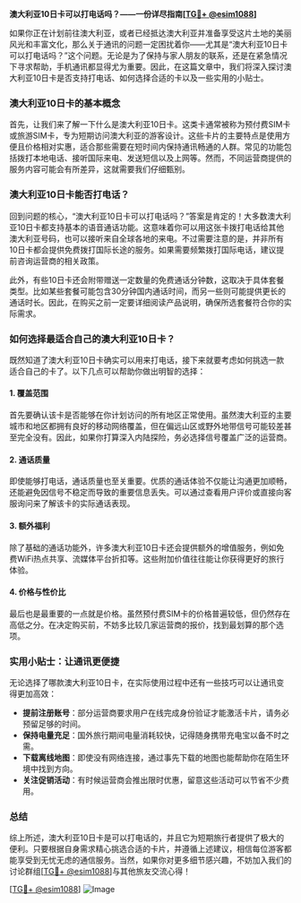 **澳大利亚10日卡可以打电话吗？——一份详尽指南[[TG💪+ @esim1088](https://t.me/s/esim1088)]**

如果你正在计划前往澳大利亚，或者已经抵达澳大利亚并准备享受这片土地的美丽风光和丰富文化，那么关于通讯的问题一定困扰着你——尤其是“澳大利亚10日卡可以打电话吗？”这个问题。无论是为了保持与家人朋友的联系，还是在紧急情况下寻求帮助，手机通讯都显得尤为重要。因此，在这篇文章中，我们将深入探讨澳大利亚10日卡是否支持打电话、如何选择合适的卡以及一些实用的小贴士。

### 澳大利亚10日卡的基本概念

首先，让我们来了解一下什么是澳大利亚10日卡。这类卡通常被称为预付费SIM卡或旅游SIM卡，专为短期访问澳大利亚的游客设计。这些卡片的主要特点是使用方便且价格相对实惠，适合那些需要在短时间内保持通讯畅通的人群。常见的功能包括拨打本地电话、接听国际来电、发送短信以及上网等。然而，不同运营商提供的服务内容可能会有所差异，这就需要我们仔细甄别。

### 澳大利亚10日卡能否打电话？

回到问题的核心，“澳大利亚10日卡可以打电话吗？”答案是肯定的！大多数澳大利亚10日卡都支持基本的语音通话功能。这意味着你可以用这张卡拨打电话给其他澳大利亚号码，也可以接听来自全球各地的来电。不过需要注意的是，并非所有10日卡都会提供免费拨打国际长途的服务。如果需要频繁拨打国际电话，建议提前咨询运营商的相关政策。

此外，有些10日卡还会附带赠送一定数量的免费通话分钟数，这取决于具体套餐类型。比如某些套餐可能包含30分钟国内通话时间，而另一些则可能提供更长的通话时长。因此，在购买之前一定要详细阅读产品说明，确保所选套餐符合你的实际需求。

### 如何选择最适合自己的澳大利亚10日卡？

既然知道了澳大利亚10日卡确实可以用来打电话，接下来就要考虑如何挑选一款适合自己的卡了。以下几点可以帮助你做出明智的选择：

#### 1. **覆盖范围**
   首先要确认该卡是否能够在你计划访问的所有地区正常使用。虽然澳大利亚的主要城市和地区都拥有良好的移动网络覆盖，但在偏远山区或野外地带信号可能较差甚至完全没有。因此，如果你打算深入内陆探险，务必选择信号覆盖广泛的运营商。

#### 2. **通话质量**
   即使能够打电话，通话质量也至关重要。优质的通话体验不仅能让沟通更加顺畅，还能避免因信号不稳定而导致的重要信息丢失。可以通过查看用户评价或直接向客服询问来了解该卡的实际通话表现。

#### 3. **额外福利**
   除了基础的通话功能外，许多澳大利亚10日卡还会提供额外的增值服务，例如免费WiFi热点共享、流媒体平台折扣等。这些附加价值往往能让你获得更好的旅行体验。

#### 4. **价格与性价比**
   最后也是最重要的一点就是价格。虽然预付费SIM卡的价格普遍较低，但仍然存在高低之分。在决定购买前，不妨多比较几家运营商的报价，找到最划算的那个选项。

### 实用小贴士：让通讯更便捷

无论选择了哪款澳大利亚10日卡，在实际使用过程中还有一些技巧可以让通讯变得更加高效：

- **提前注册账号**：部分运营商要求用户在线完成身份验证才能激活卡片，请务必预留足够的时间。
- **保持电量充足**：国外旅行期间电量消耗较快，记得随身携带充电宝以备不时之需。
- **下载离线地图**：即使没有网络连接，通过事先下载的地图也能帮助你在陌生环境中找到方向。
- **关注促销活动**：有时候运营商会推出限时优惠，留意这些活动可以节省不少费用。

### 总结

综上所述，澳大利亚10日卡是可以打电话的，并且它为短期旅行者提供了极大的便利。只要根据自身需求精心挑选合适的卡片，并遵循上述建议，相信每位游客都能享受到无忧无虑的通信服务。当然，如果你对更多细节感兴趣，不妨加入我们的讨论群组[[TG💪+ @esim1088](https://t.me/s/esim1088)]与其他旅友交流心得！

[[TG💪+ @esim1088](https://t.me/s/esim1088)] ![Image](https://i.postimg.cc/4NQfJmqS/Snipaste-2025-05-13-00-14-12.png)